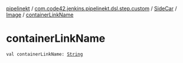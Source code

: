 [pipelinekt](../../../index.md) / [com.code42.jenkins.pipelinekt.dsl.step.custom](../../index.md) / [SideCar](../index.md) / [Image](index.md) / [containerLinkName](./container-link-name.md)

# containerLinkName

`val containerLinkName: `[`String`](https://kotlinlang.org/api/latest/jvm/stdlib/kotlin/-string/index.html)